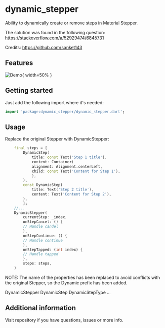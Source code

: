 # dynamic_stepper

Ability to dynamically create or remove steps in Material Stepper.

The solution was found in the following question: https://stackoverflow.com/a/52929474/6845731

Credits: https://github.com/sanket143


## Features

![Demo](https://user-images.githubusercontent.com/76019022/213401163-87e4b022-cb41-4b64-9884-455ad2d832a7.gif){ width=50% }

## Getting started


Just add the following import where it's needed:
```dart
import 'package:dynamic_stepper/dynamic_stepper.dart';
```

## Usage

Replace the original Stepper with DynamicStepper:

```dart
    final steps = [
        DynamicStep(
            title: const Text('Step 1 title'),
            content: Container(
            alignment: Alignment.centerLeft,
            child: const Text('Content for Step 1'),
            ),
        ),
        const DynamicStep(
            title: Text('Step 2 title'),
            content: Text('Content for Step 2'),
        ),
        ];
    //...
    DynamicStepper(
        currentStep: _index,
        onStepCancel: () {
        // Handle candel
        },
        onStepContinue: () {
        // Handle continue
        },
        onStepTapped: (int index) {
        // Handle tapped
        },
        steps: steps,
    )
```
NOTE: The name of the properties has been replaced to avoid conflicts with the original Stepper, so the Dynamic prefix has been added.

DynamicStepper
DynamicStep
DynamicStepType ...

## Additional information

Visit repository if you have questions, issues or more info.
